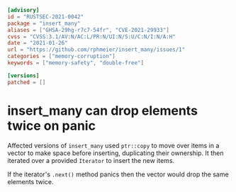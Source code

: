 ```toml
[advisory]
id = "RUSTSEC-2021-0042"
package = "insert_many"
aliases = ["GHSA-29hg-r7c7-54fr", "CVE-2021-29933"]
cvss = "CVSS:3.1/AV:N/AC:L/PR:N/UI:N/S:U/C:N/I:N/A:H"
date = "2021-01-26"
url = "https://github.com/rphmeier/insert_many/issues/1"
categories = ["memory-corruption"]
keywords = ["memory-safety", "double-free"]

[versions]
patched = []
```

# insert_many can drop elements twice on panic

Affected versions of `insert_many` used `ptr::copy` to move over items in a
vector to make space before inserting, duplicating their ownership. It then
iterated over a provided `Iterator` to insert the new items.

If the iterator's `.next()` method panics then the vector would drop the same
elements twice.
